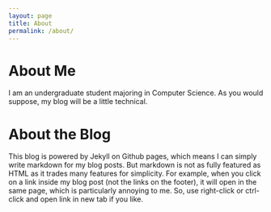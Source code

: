 ```yaml
---
layout: page
title: About
permalink: /about/
---
```


About Me
========

I am an undergraduate student majoring in Computer Science.
As you would suppose, my blog will be a little technical.


About the Blog
==============

This blog is powered by Jekyll on Github pages, which means I can
simply write markdown for my blog posts. But markdown is not as 
fully featured as HTML as it trades many features for simplicity.
For example, when you click on a link inside my blog post (not the links
on the footer), it will open in the same page, which is particularly annoying to me.
So, use right-click or ctrl-click and open link in new tab if you like.
